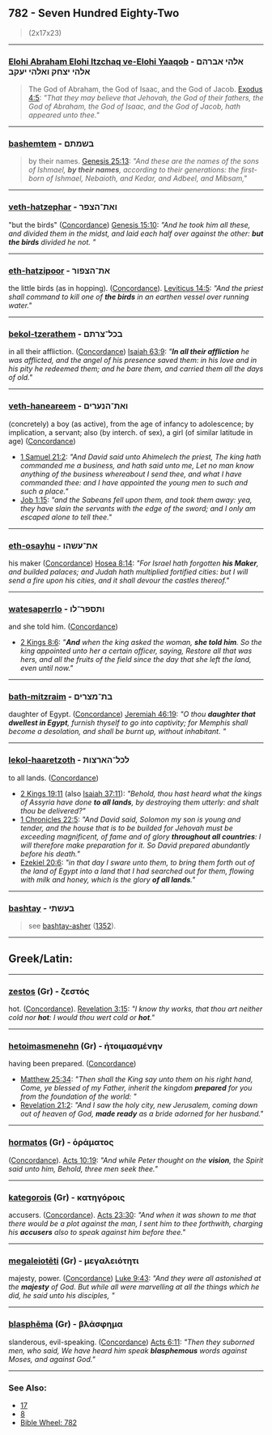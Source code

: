 ## 782 - Seven Hundred Eighty-Two
> (2x17x23)

---

### [Elohi Abraham Elohi Itzchaq ve-Elohi Yaaqob](/keys/ALHI.ABRHM.ALHI.ITzChQ.VALHI.IOQB) - אלהי אברהם אלהי יצחק ואלהי יעקב
> The God of Abraham, the God of Isaac, and the God of Jacob. [Exodus 4:5](https://biblehub.com/interlinear/exodus/4-5.htm): _"That they may believe that Jehovah, the God of their fathers, the God of Abraham, the God of Isaac, and the God of Jacob, hath appeared unto thee."_

---

### [bashemtem](/keys/BShMThM) - בשמתם
> by their names. [Genesis 25:13](https://biblehub.com/genesis/25-13.htm): _"And these are the names of the sons of Ishmael, **by their names**, according to their generations: the first-born of Ishmael, Nebaioth, and Kedar, and Adbeel, and Mibsam,"_

---

### [veth-hatzephar](/keys/VATh-HTzPR) - ואת־הצפר
"but the birds" ([Concordance](https://biblehub.com/hebrew/6833.htm)) [Genesis 15:10](https://biblehub.com/genesis/15-10.htm): *"And he took him all these, and divided them in the midst, and laid each half over against the other: **but the birds** divided he not.	"*

---

### [eth-hatzipoor](/keys/ATh-HTzPVR) - את־הצפור
the little birds (as in hopping). ([Concordance](https://biblehub.com/hebrew/6833.htm)). [Leviticus 14:5](https://biblehub.com/leviticus/14-5.htm): *"And the priest shall command to kill one of **the birds** in an earthen vessel over running water."*

---

### [bekol-tzerathem](/keys/BKL-TzRThM) - בכל־צרתם
in all their affliction. ([Concordance](https://biblehub.com/hebrew/6869.htm)) [Isaiah 63:9](https://biblehub.com/isaiah/63-9.htm): *"**In all their affliction** he was afflicted, and the angel of his presence saved them: in his love and in his pity he redeemed them; and he bare them, and carried them all the days of old."*

---

### [veth-haneareem](/keys/VATh-HNORIM) - ואת־הנערים
(concretely) a boy (as active), from the age of infancy to adolescence; by implication, a servant; also (by interch. of sex), a girl (of similar latitude in age) ([Concordance](https://biblehub.com/hebrew/5288.htm))

- [1 Samuel 21:2](https://biblehub.com/interlinear/1_samuel/21-3.htm): *"And David said unto Ahimelech the priest, The king hath commanded me a business, and hath said unto me, Let no man know anything of the business whereabout I send thee, and what I have commanded thee: and I have appointed the young men to such and such a place."*
- [Job 1:15](https://biblehub.com/job/1-15.htm): *"and the Sabeans fell upon them, and took them away: yea, they have slain the servants with the edge of the sword; and I only am escaped alone to tell thee."*

---

### [eth-osayhu](/keys/ATh-OShHV) - את־עשהו
his maker ([Concordance](https://biblehub.com/hebrew/6213.htm)) [Hosea 8:14](https://biblehub.com/hosea/8-14.htm): *"For Israel hath forgotten **his Maker**, and builded palaces; and Judah hath multiplied fortified cities: but I will send a fire upon his cities, and it shall devour the castles thereof."*

---

### [watesaperrlo](/keys/VThSPR-LV) - ותספר־לו
and she told him. ([Concordance](https://biblehub.com/hebrew/vattesapper_5608.htm))

- [2 Kings 8:6](https://biblehub.com/2_kings/8-6.htm): *"**And** when the king asked the woman, **she told him**. So the king appointed unto her a certain officer, saying, Restore all that was hers, and all the fruits of the field since the day that she left the land, even until now."*

---

### [bath-mitzraim](/keys/BTh-MTzRIM) - בת־מצרים
daughter of Egypt. ([Concordance](https://biblehub.com/hebrew/4714.htm)) [Jeremiah 46:19](https://biblehub.com/jeremiah/46-19.htm): *"O thou **daughter that dwellest in Egypt**, furnish thyself to go into captivity; for Memphis shall become a desolation, and shall be burnt up, without inhabitant.	"*

---

### [lekol-haaretzoth](/keys/LKL-HARTzVTh) - לכל־הארצות
to all lands. ([Concordance](https://biblehub.com/hebrew/haaratzot_776.htm))

- [2 Kings 19:11](https://biblehub.com/2_kings/19-11.htm) (also [Isaiah 37:11](https://biblehub.com/isaiah/37-11.htm)): *"Behold, thou hast heard what the kings of Assyria have done **to all lands**, by destroying them utterly: and shalt thou be delivered?"*
- [1 Chronicles 22:5](https://biblehub.com/1_chronicles/22-5.htm): *"And David said, Solomon my son is young and tender, and the house that is to be builded for Jehovah must be exceeding magnificent, of fame and of glory **throughout all countries**: I will therefore make preparation for it. So David prepared abundantly before his death."*
- [Ezekiel 20:6](https://biblehub.com/ezekiel/20-6.htm): *"in that day I sware unto them, to bring them forth out of the land of Egypt into a land that I had searched out for them, flowing with milk and honey, which is the glory **of all lands**."*

---

### [bashtay](/keys/BOShThI) - בעשתי
> see [bashtay-asher](/keys/BOShThI-OShR) ([1352](1352)).

---

## Greek/Latin:

---

### [zestos](/greek?word=zestos) (Gr) - ζεστός
hot. ([Concordance](https://biblehub.com/greek/2200.htm)). [Revelation 3:15](https://biblehub.com/text/revelation/3-15.htm): *"I know thy works, that thou art neither cold nor **hot**: I would thou wert cold or **hot**."*

---

### [hetoimasmenehn](/greek?word=htoimasmenhn) (Gr) - ἡτοιμασμένην
having been prepared. ([Concordance](https://biblehub.com/greek/2090.htm))

- [Matthew 25:34](https://biblehub.com/matthew/25-34.htm): *"Then shall the King say unto them on his right hand, Come, ye blessed of my Father, inherit the kingdom **prepared** for you from the foundation of the world:	"*
- [Revelation 21:2](https://biblehub.com/text/revelation/21-2.htm): *"And I saw the holy city, new Jerusalem, coming down out of heaven of God, **made ready** as a bride adorned for her husband."*

---

### [hormatos](/greek?word=ormatos) (Gr) - ὁράματος
([Concordance](https://biblehub.com/greek/oramatos_3705.htm)). [Acts 10:19](https://biblehub.com/text/acts/10-19.htm): *"And while Peter thought on the **vision**, the Spirit said unto him, Behold, three men seek thee."*

---

### [kategorois](/greek?word=kaThgorois) (Gr) - κατηγόροις
accusers. ([Concordance](https://biblehub.com/greek/kate_gorois_2725.htm)). [Acts 23:30](https://biblehub.com/text/acts/23-30.htm): *"And when it was shown to me that there would be a plot against the man, I sent him to thee forthwith, charging his **accusers** also to speak against him before thee."*

---

### [megaleiotēti](/greek?word=megaleioThti) (Gr) - μεγαλειότητι
majesty, power. ([Concordance](https://biblehub.com/greek/3168.htm)) [Luke 9:43](https://biblehub.com/text/luke/9-43.htm): *"And they were all astonished at the **majesty** of God. But while all were marvelling at all the things which he did, he said unto his disciples,	"*

---

### [blasphēma](/greek?word=blasphhma) (Gr) - βλάσφημα
slanderous, evil-speaking. ([Concordance](https://biblehub.com/greek/989.htm)) [Acts 6:11](https://biblehub.com/text/acts/6-11.htm): *"Then they suborned men, who said, We have heard him speak **blasphemous** words against Moses, and against God."*

---

### See Also:

- [17](17)
- [8](8)
- [Bible Wheel: 782](https://www.biblewheel.com//GR/GR_Database.php?SearchBy_Gematria=782)
